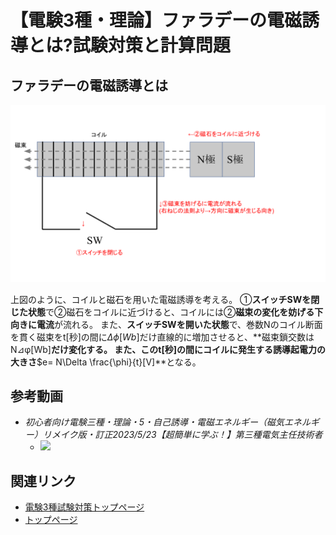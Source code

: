 # 【電験3種・理論】ファラデーの電磁誘導とは?試験対策と計算問題

## ファラデーの電磁誘導とは

![picture 1](./assets/2-4-faradays-electromagnetic-induction1.png)  

上図のように、コイルと磁石を用いた電磁誘導を考える。 
①**スイッチSWを閉じた状態**で②磁石をコイルに近づけると、コイルには②**磁束の変化を妨げる下向きに電流**が流れる。 
また、**スイッチSWを開いた状態**で、巻数Nのコイル断面を貫く磁束をt[秒]の間に$\Delta \phi [Wb]$だけ直線的に増加させると、**磁束鎖交数はN⊿φ[Wb]**だけ変化する。 
また、このt[秒]の間にコイルに発生する誘導起電力の大きさ**$e= N\Delta \frac{\phi}{t}[V]**となる。 

## 参考動画

- *初心者向け電験三種・理論・5・自己誘導・電磁エネルギー（磁気エネルギー）リメイク版・訂正2023/5/23【超簡単に学ぶ！】第三種電気主任技術者*
    - [![](https://img.youtube.com/vi/jFkyaCjHmBg/0.jpg)](https://www.youtube.com/watch?v=jFkyaCjHmBg)

## 関連リンク

- [電験3種試験対策トップページ](../index.md)
- [トップページ](../../../index.md)